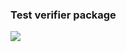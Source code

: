 
### Test verifier package


<img src = "https://github.com/nightfury1111111111/test-zkp-verifier/assets/95094109/e366695e-9ce4-4c0f-be24-d399aa739138"></img> 
